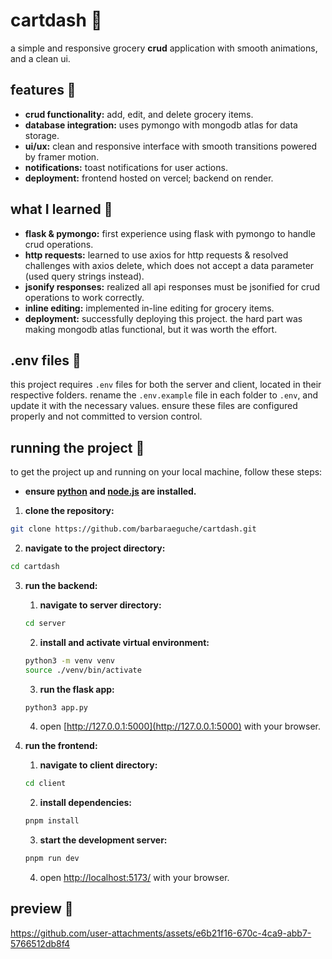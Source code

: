 # cartdash 🧺
a simple and responsive grocery **crud** application with smooth animations, and a clean ui.

## features 👾
- **crud functionality:** add, edit, and delete grocery items. 
- **database integration:** uses pymongo with mongodb atlas for data storage. 
- **ui/ux:** clean and responsive interface with smooth transitions powered by framer motion. 
- **notifications:** toast notifications for user actions.
- **deployment:** frontend hosted on vercel; backend on render.

## what I learned 💭
- **flask & pymongo:** first experience using flask with pymongo to handle crud operations.
- **http requests:** learned to use axios for http requests & resolved challenges with axios delete, which does not accept a data parameter (used query strings instead).
- **jsonify responses:** realized all api responses must be jsonified for crud operations to work correctly.
- **inline editing:** implemented in-line editing for grocery items.
- **deployment:** successfully deploying this project. the hard part was making mongodb atlas functional, but it was worth the effort.

## .env files 📄
this project requires `.env` files for both the server and client, located in their respective folders. rename the `.env.example` file in each folder to `.env`, and update it with the necessary values. ensure these files are configured properly and not committed to version control.

## running the project 🏁
to get the project up and running on your local machine, follow these steps:

- **ensure [python](https://www.python.org/downloads/) and [node.js](https://nodejs.org/en) are installed.**
1. **clone the repository:**
```bash
git clone https://github.com/barbaraeguche/cartdash.git
```

2. **navigate to the project directory:**
```bash
cd cartdash
```

3. **run the backend:**
   1. **navigate to server directory:**
   ```bash
   cd server
   ```
   2. **install and activate virtual environment:**
   ```bash
   python3 -m venv venv
   source ./venv/bin/activate
   ```
   3. **run the flask app:**
   ```bash
   python3 app.py
   ```
   4. open [http://127.0.0.1:5000](http://127.0.0.1:5000) with your browser.

4. **run the frontend:**
   1. **navigate to client directory:**
   ```bash
   cd client
   ```
   2. **install dependencies:**
   ```bash
   pnpm install
   ```
   3. **start the development server:**
   ```bash
   pnpm run dev
   ```
   4. open [http://localhost:5173/](http://localhost:5173/) with your browser.

## preview 📸
https://github.com/user-attachments/assets/e6b21f16-670c-4ca9-abb7-5766512db8f4
